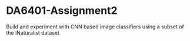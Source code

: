 # DA6401-Assignment2
Build and experiment with CNN based image classifiers using a subset of the iNaturalist dataset
